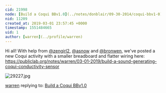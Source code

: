 ```yaml
---
cid: 21998
node: [Build a Coqui BBv1.0](../notes/donblair/09-30-2014/coqui-bbv1-0)
nid: 11209
created_at: 2019-03-01 23:57:45 +0000
timestamp: 1551484665
uid: 1
author: [warren](../profile/warren)
---
```


 Hi all! With help from [@zengirl2](/profile/zengirl2), [@asnow](/profile/asnow) and [@bronwen](/profile/bronwen), we've posted a new Coqui activity with a smaller breadboard and flatter wiring here: https://publiclab.org/notes/warren/03-01-2019/build-a-sound-generating-coqui-conductivity-sensor

![29227.jpg](https://publiclab.org/i/29227.jpg)

[warren](../profile/warren) replying to: [Build a Coqui BBv1.0](../notes/donblair/09-30-2014/coqui-bbv1-0)

